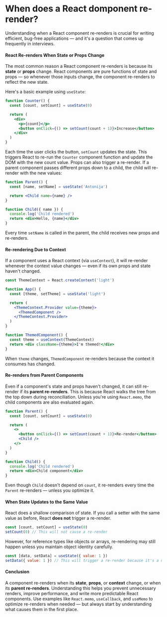 # When does a React domponent re-render?

Understanding when a React component re-renders is crucial for writing efficient, bug-free applications — and it's a question that comes up frequently in interviews.

#### React Re-renders When State or Props Change

The most common reason a React component re-renders is because its **state** or **props** change. React components are pure functions of state and props — so whenever those inputs change, the component re-renders to reflect the new state.

Here's a basic example using `useState`:

```jsx
function Counter() {
  const [count, setCount] = useState(0)

  return (
    <div>
      <p>{count}</p>
      <button onClick={() => setCount(count + 1)}>Increase</button>
    </div>
  )
}
```

Each time the user clicks the button, `setCount` updates the state. This triggers React to re-run the `Counter` component function and update the DOM with the new count value. Props can also trigger a re-render. If a parent component passes different props down to a child, the child will re-render with the new values:

```jsx
function Parent() {
  const [name, setName] = useState('Antonija')

  return <Child name={name} />
}

function Child({ name }) {
  console.log('Child rendered')
  return <div>Hello, {name}</div>
}
```

Every time `setName` is called in the parent, the child receives new props and re-renders.

#### Re-rendering Due to Context

If a component uses a React context (via `useContext`), it will re-render whenever the context value changes — even if its own props and state haven't changed.

```jsx
const ThemeContext = React.createContext('light')

function App() {
  const [theme, setTheme] = useState('light')

  return (
    <ThemeContext.Provider value={theme}>
      <ThemedComponent />
    </ThemeContext.Provider>
  )
}

function ThemedComponent() {
  const theme = useContext(ThemeContext)
  return <div className={theme}>I'm themed!</div>
}
```

When `theme` changes, `ThemedComponent` re-renders because the context it consumes has changed.

#### Re-renders from Parent Components

Even if a component's state and props haven't changed, it can still re-render if its **parent re-renders**. This is because React walks the tree from the top down during reconciliation. Unless you're using `React.memo`, the child components are also evaluated again.

```jsx
function Parent() {
  const [count, setCount] = useState(0)

  return (
    <>
      <button onClick={() => setCount(count + 1)}>Re-render</button>
      <Child />
    </>
  )
}

function Child() {
  console.log('Child rendered')
  return <div>Child component</div>
}
```

Even though `Child` doesn't depend on `count`, it re-renders every time the `Parent` re-renders — unless you optimize it.

#### When State Updates to the Same Value

React does a shallow comparison of state. If you call a setter with the same value as before, React **does not** trigger a re-render.

```jsx
const [count, setCount] = useState(0)
setCount(0) // This will not cause a re-render
```

However, for reference types like objects or arrays, re-rendering may still happen unless you maintain object identity carefully.

```jsx
const [data, setData] = useState({ value: 1 })
setData({ value: 1 }) // This will trigger a re-render because it's a new object
```

#### Conclusion

A component re-renders when its **state**, **props**, or **context** change, or when its **parent re-renders**. Understanding this helps you prevent unnecessary renders, improve performance, and write more predictable React components. Use examples like `React.memo`, `useCallback`, and `useMemo` to optimize re-renders when needed — but always start by understanding what causes them in the first place.
